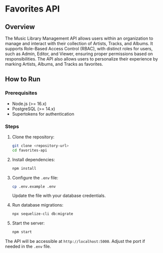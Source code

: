 # Favorites API

## Overview
The Music Library Management API allows users within an organization to manage and interact with their collection of Artists, Tracks, and Albums. It supports Role-Based Access Control (RBAC), with distinct roles for users, such as Admin, Editor, and Viewer, ensuring proper permissions based on responsibilities. The API also allows users to personalize their experience by marking Artists, Albums, and Tracks as favorites.

## How to Run

### Prerequisites
- Node.js (>= 16.x)
- PostgreSQL (>= 14.x)
- Supertokens for authentication

### Steps
1. Clone the repository:
   ```bash
   git clone <repository-url>
   cd favorites-api
   ```

2. Install dependencies:
   ```bash
   npm install
   ```

3. Configure the `.env` file:
   ```bash
   cp .env.example .env
   ```
   Update the file with your database credentials.

4. Run database migrations:
   ```bash
   npx sequelize-cli db:migrate
   ```

5. Start the server:
   ```bash
   npm start
   ```

The API will be accessible at `http://localhost:5000`. Adjust the port if needed in the `.env` file.

